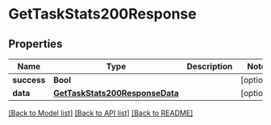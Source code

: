 # GetTaskStats200Response

## Properties
Name | Type | Description | Notes
------------ | ------------- | ------------- | -------------
**success** | **Bool** |  | [optional] 
**data** | [**GetTaskStats200ResponseData**](GetTaskStats200ResponseData.md) |  | [optional] 

[[Back to Model list]](../README.md#documentation-for-models) [[Back to API list]](../README.md#documentation-for-api-endpoints) [[Back to README]](../README.md)


